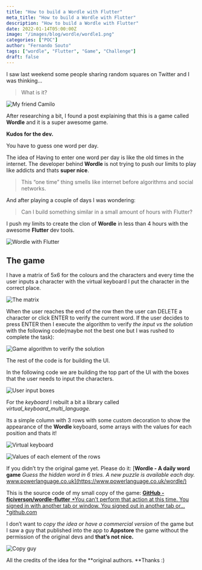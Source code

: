 ```yaml
---
title: "How to build a Wordle with Flutter"
meta_title: "How to build a Wordle with Flutter"
description: "How to build a Wordle with Flutter"
date: 2022-01-14T05:00:00Z
image: "/images/blog/wordle/wordle1.png"
categories: ["POC"]
author: "Fernando Souto"
tags: ["wordle", "Flutter", "Game", "Challenge"]
draft: false
---
```


I saw last weekend some people sharing random squares on Twitter and I was thinking…
>  What is it?

![My friend Camilo](/images/blog/wordle/camilo.png)

After researching a bit, I found a post explaining that this is a game called **Wordle** and it is a super awesome game.

**Kudos for the dev.**

You have to guess one word per day.

The idea of Having to enter one word per day is like the old times in the internet. The developer behind **Wordle** is not trying to push our limits to play like addicts and thats **super nice**.
>  This “one time” thing smells like internet before algorithms and social networks.

And after playing a couple of days I was wondering:
>  Can I build something similar in a small amount of hours with Flutter?

I push my limits to create the clon of **Wordle** in less than 4 hours with the awesome **Flutter** dev tools.

![Wordle with Flutter](/images/blog/wordle/wordle1.png)

## The game

I have a matrix of 5x6 for the colours and the characters and every time the user inputs a character with the virtual keyboard I put the character in the correct place.

![The matrix](/images/blog/wordle/wordle2.png)

When the user reaches the end of the row then the user can DELETE a character or click ENTER to verify the current word. If the user decides to press ENTER then I execute the algorithm to verify *the input vs the solution* with the following code(maybe not the best one but I was rushed to complete the task):

![Game algorithm to verify the solution](/images/blog/wordle/wordle3.png)

The rest of the code is for building the UI.

In the following code we are building the top part of the UI with the boxes that the user needs to input the characters.

![User input boxes](/images/blog/wordle/wordle4.png)

For the *keyboard* I rebuilt a bit a library called *virtual_keyboard_multi_language.*

Its a simple column with 3 rows with some custom decoration to show the appearance of the **Wordle** keyboard, some arrays with the values for each position and thats it!

![Virtual keyboard](/images/blog/wordle/wordle5.png)

![Values of each element of the rows](/images/blog/wordle/wordle6.png)

If you didn’t try the original game yet. Please do it:
[**Wordle - A daily word game**
*Guess the hidden word in 6 tries. A new puzzle is available each day.* www.powerlanguage.co.uk](https://www.powerlanguage.co.uk/wordle/)

This is the source code of my small copy of the game:
[**GitHub - ficiverson/wordle-flutter**
*You can't perform that action at this time. You signed in with another tab or window. You signed out in another tab or…*github.com](https://github.com/ficiverson/wordle-flutter)

I don’t want to *copy the idea or have a commercial version* of the game but I saw a guy that published into the app to **Appstore** the game without the permission of the original devs and **that’s not nice.**

![Copy guy](/images/blog/wordle/copy.png)

All the credits of the idea for the **original authors. **Thanks :)
